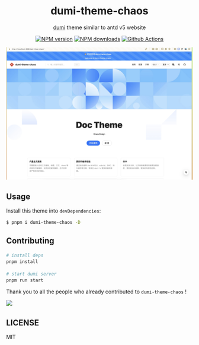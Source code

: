 <h1 align="center">dumi-theme-chaos</h1>

<div align="center">

[dumi](https://d.umijs.org) theme similar to antd v5 website

[![NPM version](https://img.shields.io/npm/v/dumi-theme-chaos.svg?style=flat)](https://npmjs.org/package/dumi-theme-chaos) [![NPM downloads](http://img.shields.io/npm/dm/dumi-theme-chaos.svg?style=flat)](https://npmjs.org/package/dumi-theme-chaos) [![Github Actions](https://github.com/chaos-design/dumi-theme-chaos/workflows/Deploy/badge.svg)](https://github.com/chaos-design/dumi-theme-chaos/actions)

</div>

<p align="center">
  <a href="https://chaos-design.com/dumi-theme-chaos">
    <img  src="./assets/cover-picture.jpeg">
  </a>
</p>

## Usage

Install this theme into `devDependencies`:

```bash
$ pnpm i dumi-theme-chaos -D
```


## Contributing

```bash
# install deps
pnpm install

# start dumi server
pnpm run start
```

Thank you to all the people who already contributed to `dumi-theme-chaos` !

<a href="https://github.com/chaos-design/dumi-theme-chaos/graphs/contributors">
  <img src="https://contrib.rocks/image?repo=chaos-design/dumi-theme-chaos" />
</a>

## LICENSE

MIT
